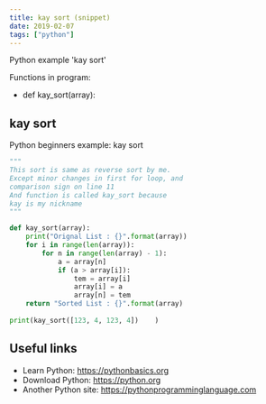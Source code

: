 ```yaml
---
title: kay sort (snippet)
date: 2019-02-07
tags: ["python"]
---
```

Python example 'kay sort'

Functions in program: 
* def kay_sort(array):

## kay sort

Python beginners example: kay sort

```python
"""
This sort is same as reverse sort by me.
Except minor changes in first for loop, and
comparison sign on line 11
And function is called kay_sort because
kay is my nickname
"""

def kay_sort(array):
	print("Orignal List : {}".format(array))
	for i in range(len(array)):
		for n in range(len(array) - 1):
			a = array[n]
			if (a > array[i]):
				tem = array[i]
				array[i] = a 
				array[n] = tem 
	return "Sorted List : {}".format(array)			
	
print(kay_sort([123, 4, 123, 4])	)


```

## Useful links

- Learn Python: https://pythonbasics.org
- Download Python: https://python.org
- Another Python site: https://pythonprogramminglanguage.com
